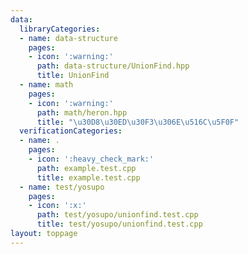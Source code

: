 ```yaml
---
data:
  libraryCategories:
  - name: data-structure
    pages:
    - icon: ':warning:'
      path: data-structure/UnionFind.hpp
      title: UnionFind
  - name: math
    pages:
    - icon: ':warning:'
      path: math/heron.hpp
      title: "\u30D8\u30ED\u30F3\u306E\u516C\u5F0F"
  verificationCategories:
  - name: .
    pages:
    - icon: ':heavy_check_mark:'
      path: example.test.cpp
      title: example.test.cpp
  - name: test/yosupo
    pages:
    - icon: ':x:'
      path: test/yosupo/unionfind.test.cpp
      title: test/yosupo/unionfind.test.cpp
layout: toppage
---
```


